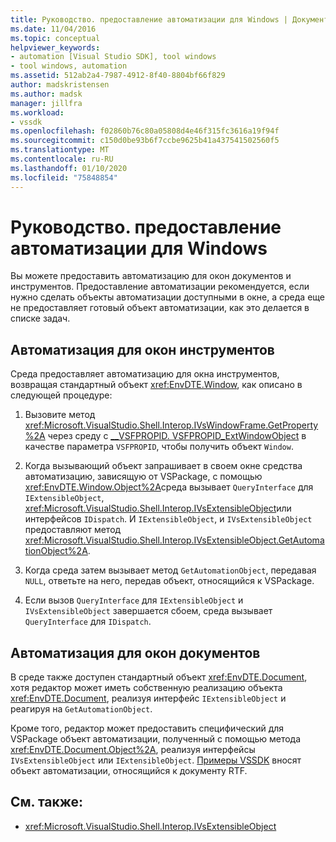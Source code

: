 ```yaml
---
title: Руководство. предоставление автоматизации для Windows | Документация Майкрософт
ms.date: 11/04/2016
ms.topic: conceptual
helpviewer_keywords:
- automation [Visual Studio SDK], tool windows
- tool windows, automation
ms.assetid: 512ab2a4-7987-4912-8f40-8804bf66f829
author: madskristensen
ms.author: madsk
manager: jillfra
ms.workload:
- vssdk
ms.openlocfilehash: f02860b76c80a05808d4e46f315fc3616a19f94f
ms.sourcegitcommit: c150d0be93b6f7ccbe9625b41a437541502560f5
ms.translationtype: MT
ms.contentlocale: ru-RU
ms.lasthandoff: 01/10/2020
ms.locfileid: "75848854"
---
```

# <a name="how-to-provide-automation-for-windows"></a>Руководство. предоставление автоматизации для Windows

Вы можете предоставить автоматизацию для окон документов и инструментов. Предоставление автоматизации рекомендуется, если нужно сделать объекты автоматизации доступными в окне, а среда еще не предоставляет готовый объект автоматизации, как это делается в списке задач.

## <a name="automation-for-tool-windows"></a>Автоматизация для окон инструментов

Среда предоставляет автоматизацию для окна инструментов, возвращая стандартный объект <xref:EnvDTE.Window>, как описано в следующей процедуре:

1. Вызовите метод <xref:Microsoft.VisualStudio.Shell.Interop.IVsWindowFrame.GetProperty%2A> через среду с [__VSFPROPID. VSFPROPID_ExtWindowObject](<xref:Microsoft.VisualStudio.Shell.Interop.__VSFPROPID.VSFPROPID_ExtWindowObject>) в качестве параметра `VSFPROPID`, чтобы получить объект `Window`.

2. Когда вызывающий объект запрашивает в своем окне средства автоматизацию, зависящую от VSPackage, с помощью <xref:EnvDTE.Window.Object%2A>среда вызывает `QueryInterface` для `IExtensibleObject`, <xref:Microsoft.VisualStudio.Shell.Interop.IVsExtensibleObject>или интерфейсов `IDispatch`. И `IExtensibleObject`, и `IVsExtensibleObject` предоставляют метод <xref:Microsoft.VisualStudio.Shell.Interop.IVsExtensibleObject.GetAutomationObject%2A>.

3. Когда среда затем вызывает метод `GetAutomationObject`, передавая `NULL`, ответьте на него, передав объект, относящийся к VSPackage.

4. Если вызов `QueryInterface` для `IExtensibleObject` и `IVsExtensibleObject` завершается сбоем, среда вызывает `QueryInterface` для `IDispatch`.

## <a name="automation-for-document-windows"></a>Автоматизация для окон документов

В среде также доступен стандартный объект <xref:EnvDTE.Document>, хотя редактор может иметь собственную реализацию объекта <xref:EnvDTE.Document>, реализуя интерфейс `IExtensibleObject` и реагируя на `GetAutomationObject`.

Кроме того, редактор может предоставить специфический для VSPackage объект автоматизации, полученный с помощью метода <xref:EnvDTE.Document.Object%2A>, реализуя интерфейсы `IVsExtensibleObject` или `IExtensibleObject`. [Примеры VSSDK](https://github.com/Microsoft/VSSDK-Extensibility-Samples) вносят объект автоматизации, относящийся к документу RTF.

## <a name="see-also"></a>См. также:

- <xref:Microsoft.VisualStudio.Shell.Interop.IVsExtensibleObject>
